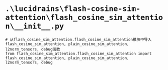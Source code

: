 # `.\lucidrains\flash-cosine-sim-attention\flash_cosine_sim_attention\__init__.py`

```
# 从flash_cosine_sim_attention.flash_cosine_sim_attention模块中导入flash_cosine_sim_attention, plain_cosine_sim_attention, l2norm_tensors, debug函数
from flash_cosine_sim_attention.flash_cosine_sim_attention import flash_cosine_sim_attention, plain_cosine_sim_attention, l2norm_tensors, debug
```